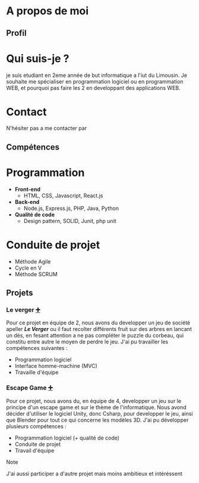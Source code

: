# A propos de moi 

## Profil
# Qui suis-je ?
je suis etudiant en 2eme année de but informatique a l'iut du Limousin. Je souhaite me spécialiser en programmation logiciel ou en programmation WEB, et pourquoi pas faire les 2 en developpant des applications WEB. 

# Contact 
N'hésiter pas a me contacter par 

## Compétences
# Programmation
  + **Front-end**
      - HTML, CSS, Javascript, React.js
  + **Back-end**
      - Node.js, Express.js, PHP, Java, Python
  + **Qualité de code**
      -  Design pattern, SOLID, Junit, php unit
# Conduite de projet 
  + Méthode Agile
  + Cycle en V
  + Méthode SCRUM

## Projets 

### Le verger [➕](url)
Pour ce projet en équipe de 2, nous avons du developper un jeu de société apeller __*Le Verger*__ ou il faut recolter différents fruit sur des arbres en lancant un dès, en fesant attention a ne pas compléter le puzzle du corbeau, qui constitu entre autre le moyen de perdre le jeu.
J'ai pu travailler les compétences suivantes : 
  + Programmation logiciel
  + Interface homme-machine (MVC)
  + Travaille d'équipe 

### Escape Game [➕]([url](https://github.com/maelreinertmartinez/escape-game))
Pour ce projet, nous avons du, en équipe de 4, developper un jeu sur le principe d'un escape game et sur le thème de l'informatique. Nous avond décider d'utiliser le logiciel Unity, donc Csharp, pour developper le jeu, ainsi que Blender pour tout ce qui concerne les modèles 3D.
J'ai pu développer plusieurs compétences :
  + Programmation logiciel (+ qualité de code)
  + Conduite de projet
  + Travail d'équipe 

> [!NOTE]
> J'ai aussi participer a d'autre projet mais moins ambitieux et intéréssent 

